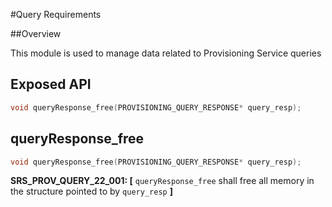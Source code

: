 #Query Requirements

##Overview

This module is used to manage data related to Provisioning Service queries

## Exposed API

```c
void queryResponse_free(PROVISIONING_QUERY_RESPONSE* query_resp);
```

## queryResponse_free

```c
void queryResponse_free(PROVISIONING_QUERY_RESPONSE* query_resp);
```

**SRS_PROV_QUERY_22_001: [** `queryResponse_free` shall free all memory in the structure pointed to by `query_resp` **]**